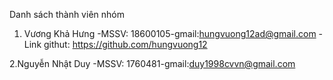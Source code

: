 Danh sách thành viên nhóm
 
 1. Vương Khả Hưng
 -MSSV: 18600105-gmail:hungvuong12ad@gmail.com
 -Link githut: https://github.com/hungvuong12

 2.Nguyễn Nhật Duy
 -MSSV: 1760481-gmail:duy1998cvvn@gmail.com